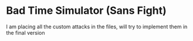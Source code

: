 # Bad Time Simulator (Sans Fight)
I am placing all the custom attacks in the files, will try to implement them in the final version
